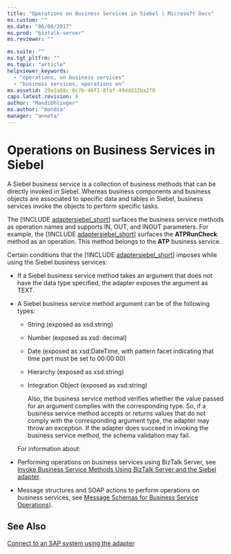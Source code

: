 ```yaml
---
title: "Operations on Business Services in Siebel | Microsoft Docs"
ms.custom: ""
ms.date: "06/08/2017"
ms.prod: "biztalk-server"
ms.reviewer: ""

ms.suite: ""
ms.tgt_pltfrm: ""
ms.topic: "article"
helpviewer_keywords: 
  - "operations, on business services"
  - "business services, operations on"
ms.assetid: 29a1a88c-8c7b-46f1-8faf-49ddd32ba2f0
caps.latest.revision: 4
author: "MandiOhlinger"
ms.author: "mandia"
manager: "anneta"
---
```

# Operations on Business Services in Siebel
A Siebel business service is a collection of business methods that can be directly invoked in Siebel. Whereas business components and business objects are associated to specific data and tables in Siebel, business services invoke the objects to perform specific tasks.  
  
 The [!INCLUDE [adaptersiebel_short](../../includes/adaptersiebel-short-md.md)] surfaces the business service methods as operation names and supports IN, OUT, and INOUT parameters. For example, the [!INCLUDE [adaptersiebel_short](../../includes/adaptersiebel-short-md.md)] surfaces the <strong>ATPRunCheck</strong> method as an operation. This method belongs to the <strong>ATP</strong> business service.  
  
 Certain conditions that the [!INCLUDE [adaptersiebel_short](../../includes/adaptersiebel-short-md.md)] imposes while using the Siebel business services:  
  
- If a Siebel business service method takes an argument that does not have the data type specified, the adapter exposes the argument as TEXT.  
  
- A Siebel business service method argument can be of the following types:  
  
  - String (exposed as xsd:string)  
  
  - Number (exposed as xsd: decimal)  
  
  - Date (exposed as xsd:DateTime, with pattern facet indicating that time part must be set to 00:00:00)  
  
  - Hierarchy (exposed as xsd:string)  
  
  - Integration Object (exposed as xsd:string)  
  
    Also, the business service method verifies whether the value passed for an argument complies with the corresponding type. So, if a business service method accepts or returns values that do not comply with the corresponding argument type, the adapter may throw an exception. If the adapter does succeed in invoking the business service method, the schema validation may fail.  
  
  For information about:  
  
- Performing operations on business services using BizTalk Server, see [Invoke Business Service Methods Using BizTalk Server and the Siebel adapter](../../adapters-and-accelerators/adapter-siebel/invoke-business-service-methods-using-biztalk-server-and-the-siebel-adapter.md).  
  
- Message structures and SOAP actions to perform operations on business services, see [Message Schemas for Business Service Operations](../../adapters-and-accelerators/adapter-siebel/message-schemas-for-business-service-operations.md)).  
  
## See Also  
 [Connect to an SAP system using the adapter](../../adapters-and-accelerators/adapter-sap/connect-to-an-sap-system-using-the-adapter.md)